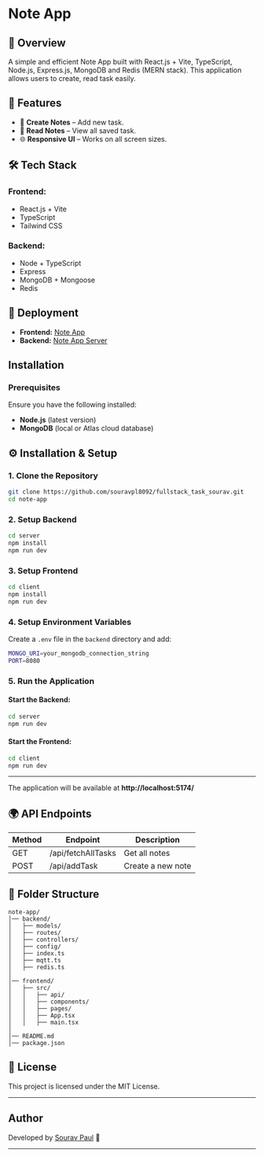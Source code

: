 # Note App

## 📌 Overview

A simple and efficient Note App built with React.js + Vite, TypeScript, Node.js, Express.js, MongoDB and Redis (MERN stack). This application allows users to create, read task easily.

## 🚀 Features

- 📝 **Create Notes** – Add new task.
- 📖 **Read Notes** – View all saved task.
- 🌐 **Responsive UI** – Works on all screen sizes.

## 🛠️ Tech Stack

### **Frontend:**

- React.js + Vite
- TypeScript
- Tailwind CSS

### **Backend:**

- Node + TypeScript
- Express
- MongoDB + Mongoose
- Redis

## 🚀 Deployment

- **Frontend:** [Note App](https://notes-apps-kappa.vercel.app/)
- **Backend:** [Note App Server](https://note-apps-server.vercel.app/)

## Installation

### Prerequisites

Ensure you have the following installed:

- **Node.js** (latest version)
- **MongoDB** (local or Atlas cloud database)

## ⚙️ Installation & Setup

### **1. Clone the Repository**

```sh
git clone https://github.com/souravpl8092/fullstack_task_sourav.git
cd note-app
```

### **2. Setup Backend**

```sh
cd server
npm install
npm run dev
```

### **3. Setup Frontend**

```sh
cd client
npm install
npm run dev
```

### **4. Setup Environment Variables**

Create a `.env` file in the `backend` directory and add:

```sh
MONGO_URI=your_mongodb_connection_string
PORT=8080
```

### **5. Run the Application**

#### Start the Backend:

```sh
cd server
npm run dev
```

#### Start the Frontend:

```sh
cd client
npm run dev
```

---

The application will be available at **http://localhost:5174/**

## 🌍 API Endpoints

| Method | Endpoint           | Description       |
| ------ | ------------------ | ----------------- |
| GET    | /api/fetchAllTasks | Get all notes     |
| POST   | /api/addTask       | Create a new note |

## 📂 Folder Structure

```
note-app/
│── backend/
│   ├── models/
│   ├── routes/
│   ├── controllers/
│   ├── config/
│   ├── index.ts
│   ├── mqtt.ts
│   ├── redis.ts
│
│── frontend/
│   ├── src/
│   │   ├── api/
│   │   ├── components/
│   │   ├── pages/
│   │   ├── App.tsx
│   │   ├── main.tsx
│
│── README.md
│── package.json
```

## 📜 License

This project is licensed under the MIT License.

---

## Author

Developed by [Sourav Paul](https://github.com/souravpl8092) 🚀

---
